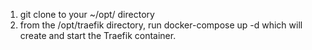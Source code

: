 1. git clone to your ~/opt/ directory
2. from the /opt/traefik directory, run docker-compose up -d which will create and start the Traefik container.
